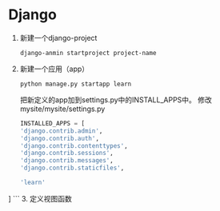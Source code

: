 # Django

1. 新建一个django-project

	`django-anmin startproject project-name`

2. 新建一个应用（app）

	`python manage.py startapp learn`

	把新定义的app加到settings.py中的INSTALL_APPS中。
	修改mysite/mysite/settings.py

	```python
	INSTALLED_APPS = [
    'django.contrib.admin',
    'django.contrib.auth',
    'django.contrib.contenttypes',
    'django.contrib.sessions',
    'django.contrib.messages',
    'django.contrib.staticfiles',

    'learn'
]
	```
3. 定义视图函数
